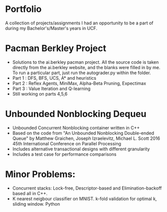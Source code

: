 # Portfolio
A collection of projects/assignments I had an opportunity to be a part of during my Bachelor's/Master's years in UCF.

# Pacman Berkley Project
- Solutions to the ai.berkley pacman project. All the source code is taken directly from the ai.berkley website, and the blanks were
  filled in by me. To run a particular part, just run the autograder.py within the folder.
- Part 1 : DFS, BFS, UCS, A* and heuristics
- Part 2 : Reflex Agents, MiniMax, Alpha-Beta Pruning, Expectimax
- Part 3 : Value Iteration and Q-learning
- Still working on parts 4,5,6

# Unbounded Nonblocking Dequeu
- Unbounded Concurrent Nonblocking container written in C++
- Based on the code from "An Unbounded Nonblocking Double-ended Queue" by Matthew Graichen, Joseph Izraelevitz, Michael L. Scott 2016 45th International Conference on Parallel Processing
- Includes alternative transactional designs with different granularity
- Includes a test case for performance comparisons 

# Minor Problems:
- Concurrent stacks: Lock-free, Descriptor-based and Elimination-backoff based all in C++.
- K nearest neigbour classifier on MNIST. k-fold validation for optimal k, sliding window. Python
